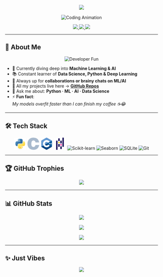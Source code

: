 <!-- Typing Intro -->
<p align="center">
  <img src="https://readme-typing-svg.demolab.com?font=Fira+Code&weight=500&size=24&pause=1000&center=true&vCenter=true&width=600&lines=Hey+%F0%9F%91%8B+I'm+Aditya+Gupta!;AI+%26+ML+Explorer+from+India.;Building+cool+stuff+with+data+and+code!" />
</p>

<!-- Main Coding GIF -->
<p align="center">
  <img src="https://media.giphy.com/media/qgQUggAC3Pfv687qPC/giphy.gif" width="480" alt="Coding Animation" />
</p>

<!-- Social Badges -->
<p align="center">
  <a href="https://www.linkedin.com/in/your-profile/" target="_blank">
    <img src="https://img.shields.io/badge/LinkedIn-blue?style=for-the-badge&logo=linkedin"/>
  </a>
  <a href="https://leetcode.com/yourusername/" target="_blank">
    <img src="https://img.shields.io/badge/LeetCode-FFA116?style=for-the-badge&logo=leetcode&logoColor=black"/>
  </a>
  <a href="https://kaggle.com/yourusername/" target="_blank">
    <img src="https://img.shields.io/badge/Kaggle-20BEFF?style=for-the-badge&logo=kaggle&logoColor=white"/>
  </a>
</p>

---

## 🧠 About Me

<p align="center">
  <img src="https://media.giphy.com/media/ZVik7pBtu9dNS/giphy.gif" width="200" alt="Developer Fun"/>
</p>

- 🔭 Currently diving deep into **Machine Learning & AI**
- 📚 Constant learner of **Data Science, Python & Deep Learning**
- 🤝 Always up for **collaborations or brainy chats on ML/AI**
- 📂 All my projects live here → [**GitHub Repos**](https://github.com/AdityaGupta-debug?tab=repositories)
- 💬 Ask me about: **Python · ML · AI · Data Science**
- ⚡ **Fun fact**:  
  *My models overfit faster than I can finish my coffee ☕😂*

---

## 🛠️ Tech Stack

<p align="center">
  <img src="https://raw.githubusercontent.com/devicons/devicon/master/icons/python/python-original.svg" width="40" title="Python"/>
  <img src="https://raw.githubusercontent.com/devicons/devicon/master/icons/c/c-original.svg" width="40" title="C"/>
  <img src="https://raw.githubusercontent.com/devicons/devicon/master/icons/cplusplus/cplusplus-original.svg" width="40" title="C++"/>
  <img src="https://raw.githubusercontent.com/devicons/devicon/master/icons/pandas/pandas-original.svg" width="40" title="Pandas"/>
  <img src="https://upload.wikimedia.org/wikipedia/commons/0/05/Scikit_learn_logo_small.svg" width="40" title="Scikit-learn"/>
  <img src="https://seaborn.pydata.org/_images/logo-mark-lightbg.svg" width="40" title="Seaborn"/>
  <img src="https://www.vectorlogo.zone/logos/sqlite/sqlite-icon.svg" width="40" title="SQLite"/>
  <img src="https://www.vectorlogo.zone/logos/git-scm/git-scm-icon.svg" width="40" title="Git"/>
</p>

---

## 🏆 GitHub Trophies

<p align="center">
  <img src="https://github-profile-trophy.vercel.app/?username=adityagupta-debug&theme=onestar&no-frame=true&column=7"/>
</p>

---

## 📊 GitHub Stats

<p align="center">
  <img src="https://github-readme-stats.vercel.app/api/top-langs/?username=adityagupta-debug&layout=compact&theme=onedark&hide_border=true" />
</p>

<p align="center">
  <img src="https://github-readme-streak-stats.herokuapp.com/?user=adityagupta-debug&theme=onedark&hide_border=true" />
</p>

<p align="center">
  <img src="https://komarev.com/ghpvc/?username=adityagupta-debug&label=Profile%20Views&color=ff69b4&style=flat-square" />
</p>

---

## ✨ Just Vibes

<p align="center">
  <img src="https://media.giphy.com/media/LMt9638dO8dftAjtco/giphy.gif" width="280" />
</p>
